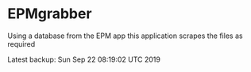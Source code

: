 # EPMgrabber
Using a database from the EPM app this application scrapes the files as required


Latest backup: Sun Sep 22 08:19:02 UTC 2019
